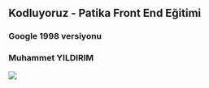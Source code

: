 ## Kodluyoruz - Patika Front End Eğitimi

### Google 1998 versiyonu
### Muhammet YILDIRIM
<img src="https://web.archive.org/web/19990504112211im_/http://www.google.com/google.jpg" >

